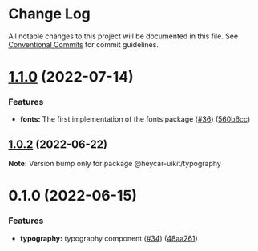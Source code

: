 # Change Log

All notable changes to this project will be documented in this file.
See [Conventional Commits](https://conventionalcommits.org) for commit guidelines.

# [1.1.0](https://github.com/hey-car/heycar-uikit/compare/@heycar-uikit/typography@1.0.2...@heycar-uikit/typography@1.1.0) (2022-07-14)


### Features

* **fonts:** The first implementation of the fonts package  ([#36](https://github.com/hey-car/heycar-uikit/issues/36)) ([560b6cc](https://github.com/hey-car/heycar-uikit/commit/560b6ccbd3b2ac69b3cc3f537a8a3da782f68f79))





## [1.0.2](https://github.com/hey-car/heycar-uikit/compare/@heycar-uikit/typography@0.1.0...@heycar-uikit/typography@1.0.2) (2022-06-22)

**Note:** Version bump only for package @heycar-uikit/typography





# 0.1.0 (2022-06-15)


### Features

* **typography:** typography component ([#34](https://github.com/hey-car/heycar-uikit/issues/34)) ([48aa261](https://github.com/hey-car/heycar-uikit/commit/48aa26142d3a0406c732bbe7e8624494172828b7))

